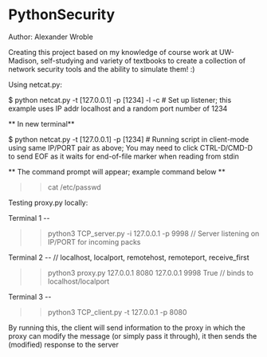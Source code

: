 # PythonSecurity

Author: Alexander Wroble

Creating this project based on my knowledge of course work at UW-Madison, self-studying and variety of textbooks to create a collection of network security tools and the ability to simulate them! :) 

Using netcat.py: 

  $ python netcat.py -t [127.0.0.1] -p [1234] -l -c  # Set up listener; this example uses IP addr localhost and a random port number of 1234
  
  ** In new terminal**
  
  $ python netcat.py -t [127.0.0.1] -p [1234]  # Running script in client-mode using same IP/PORT pair as above; You may need to click CTRL-D/CMD-D to send EOF as it waits for end-of-file marker when reading from stdin
  
  ** The command prompt will appear; example command below **
  >> cat /etc/passwd


Testing proxy.py locally: 

Terminal 1 -- 
>> python3 TCP_server.py -i 127.0.0.1 -p 9998   // Server listening on IP/PORT for incoming packs

Terminal 2 --
// localhost, localport, remotehost, remoteport, receive_first
>> python3 proxy.py 127.0.0.1 8080 127.0.0.1 9998 True  // binds to localhost/localport 

Terminal 3 -- 
>> python3 TCP_client.py -t 127.0.0.1 -p 8080

By running this, the client will send information to the proxy in which the proxy can modify the message (or simply pass it through), it then sends the (modified) response to the server
